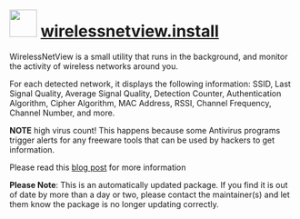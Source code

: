 # <img src="https://cdn.jsdelivr.net/gh/mkevenaar/chocolatey-packages@355d7ce6ca37378aa523127e7f4200685ad58121/icons/wirelessnetview.png" width="48" height="48"/> [wirelessnetview.install](https://chocolatey.org/packages/wirelessnetview.install)

WirelessNetView is a small utility that runs in the background, and monitor the activity of wireless networks around you.

For each detected network, it displays the following information: SSID, Last Signal Quality, Average Signal Quality, Detection Counter, Authentication Algorithm, Cipher Algorithm, MAC Address, RSSI, Channel Frequency, Channel Number, and more.

**NOTE** high virus count! This happens because some Antivirus programs trigger alerts for any freeware tools that can be used by hackers to get information.

Please read this [blog post](http://blog.nirsoft.net/2009/05/17/antivirus-companies-cause-a-big-headache-to-small-developers/) for more information

**Please Note**: This is an automatically updated package. If you find it is
out of date by more than a day or two, please contact the maintainer(s) and
let them know the package is no longer updating correctly.
